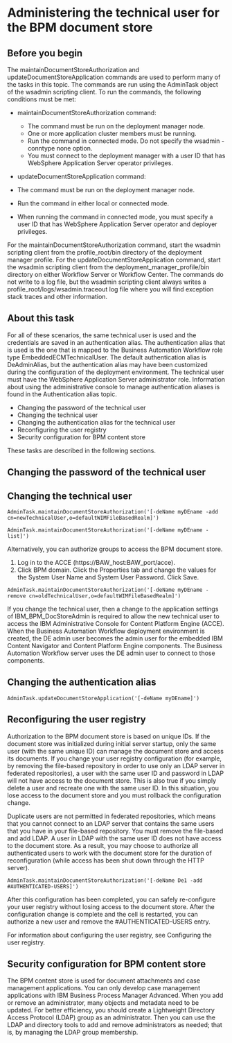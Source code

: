 # Administering the technical user for the BPM document store

## Before you begin

The maintainDocumentStoreAuthorization and
updateDocumentStoreApplication commands are used to perform many of the tasks in
this topic. The commands are run using the AdminTask object of the wsadmin scripting client. To run
the commands, the following conditions must be met:

- maintainDocumentStoreAuthorization command:
    - The command must be run on the deployment manager node.
    - One or more application cluster members must be running.
    - Run the command in connected mode. Do not specify the wsadmin -conntype none
option.
    - You must connect to the deployment manager with a user ID that has WebSphere Application Server
operator privileges.
- updateDocumentStoreApplication command:

- The command must be run on the deployment manager node.
- Run the command in either local or connected mode.
- When running the command in connected mode, you must specify a user ID that has WebSphere
Application Server operator and deployer privileges.

For the maintainDocumentStoreAuthorization command, start the wsadmin
scripting client from the profile\_root/bin directory of the
deployment manager profile. For the updateDocumentStoreApplication command, start
the wsadmin scripting client from the
deployment\_manager\_profile/bin directory on either Workflow Server or Workflow Center. The commands do not write to a log file, but
the wsadmin scripting client always writes a
profile\_root/logs/wsadmin.traceout log file where you will
find exception stack traces and other information.

## About this task

For all of these scenarios, the same technical user is used and the credentials are saved in an
authentication alias. The authentication alias that is used is the one that is mapped to the
Business Automation Workflow role type EmbeddedECMTechnicalUser. The
default authentication alias is DeAdminAlias, but the authentication alias may have been customized
during the configuration of the deployment environment. The technical user must have the WebSphere
Application Server administrator role. Information about using the administrative console to manage
authentication aliases is found in the Authentication alias topic.

- Changing the password of the technical user
- Changing the technical user
- Changing the authentication alias for the technical user
- Reconfiguring the user registry
- Security configuration for BPM content store

These tasks are described in the following sections.

## Changing the password of the technical user

## Changing the technical user

```
AdminTask.maintainDocumentStoreAuthorization('[-deName myDEname -add cn=newTechnicalUser,o=defaultWIMFileBasedRealm]')
```

```
AdminTask.maintainDocumentStoreAuthorization('[-deName myDEname -list]')
```

Alternatively, you can authorize groups to access the BPM document store.

1. Log in to the ACCE (https://BAW\_host:BAW\_port/acce).
2. Click BPM domain. Click the Properties tab and
change the values for the System User Name and System User
Password. Click Save.

```
AdminTask.maintainDocumentStoreAuthorization('[-deName myDEname -remove cn=oldTechnicalUser,o=defaultWIMFileBasedRealm]')
```

If you change the technical user, then a change to the application settings of
IBM\_BPM\_DocStoreAdmin is required to allow the new technical user to access the IBM Administrative
Console for Content Platform Engine (ACCE). When the Business Automation Workflow deployment environment is
created, the DE admin user becomes the admin user for the embedded IBM Content
Navigator and Content Platform Engine components. The Business Automation Workflow server uses the DE admin
user to connect to those components.

## Changing the authentication alias

```
AdminTask.updateDocumentStoreApplication('[-deName myDEname]')
```

## Reconfiguring the user registry

Authorization to the BPM document store is based on
unique IDs. If the document store was initialized during initial server startup, only the same user
(with the same unique ID) can manage the document store and access its documents. If you change your
user registry configuration (for example, by removing the file-based repository in order to use only
an LDAP server in federated repositories), a user with the same user ID and password in LDAP will
not have access to the document store. This is also true if you simply delete a user and recreate
one with the same user ID. In this situation, you lose access to the document store and you must
rollback the configuration change.

Duplicate users are not permitted in federated repositories, which means that you cannot connect
to an LDAP server that contains the same users that you have in your file-based repository. You must
remove the file-based and add LDAP. A user in LDAP with the same user ID does not have access to the
document store. As a result, you may choose to authorize all authenticated users to work with the
document store for the duration of reconfiguration (while access has been shut down through the HTTP
server).

```
AdminTask.maintainDocumentStoreAuthorization('[-deName De1 -add #AUTHENTICATED-USERS]')
```

After this configuration has been completed, you can safely re-configure your user registry
without losing access to the document store. After the configuration change is
complete and the cell is restarted, you can authorize a new user and remove the #AUTHENTICATED-USERS
entry.

For information about configuring the user registry, see Configuring the user registry.

## Security configuration for BPM content store

The BPM content store is used for document
attachments and case management applications. You can only develop case management applications with
IBM Business Process Manager
Advanced. When you add or remove an
administrator, many objects and metadata need to be updated. For better efficiency, you should
create a Lightweight Directory Access Protocol (LDAP) group as an administrator. Then you can use
the LDAP and directory tools to add and remove administrators as needed; that is, by managing the
LDAP group membership.